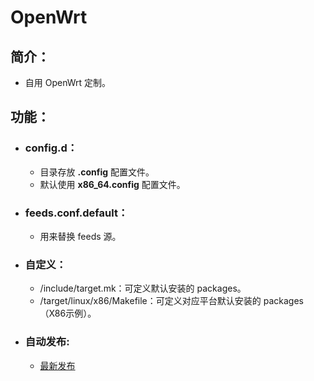 # OpenWrt

## 简介：
- 自用 OpenWrt 定制。

## 功能：
- ### config.d：
  - 目录存放 **.config** 配置文件。
  - 默认使用 **x86_64.config** 配置文件。
- ### feeds.conf.default：
  - 用来替换 feeds 源。
- ### 自定义：
  - /include/target.mk：可定义默认安装的 packages。
  - /target/linux/x86/Makefile：可定义对应平台默认安装的 packages（X86示例）。
- ### 自动发布:
  - [最新发布](https://github.com/yfdoor/OpenWrt/releases/latest)
